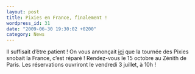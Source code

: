 ```yaml
---
layout: post
title: Pixies en France, finalement !
wordpress_id: 31
date: "2009-06-30 19:30:02 +0200"
category: News
---
```


Il suffisait d’être patient ! On vous annonçait [ici][i1] que la tournée des
Pixies snobait la France, c’est réparé ! Rendez-vous le 15 octobre au Zénith de
Paris. Les réservations ouvriront le vendredi 3 juillet, à 10h !

[i1]: https://www.deadrooster.org/pas-de-pixies-en-france/
